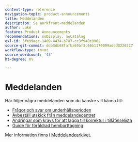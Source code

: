 ```yaml
---
content-type: reference
navigation-topic: product-announcements
title: Meddelanden
description: Se Workfront-meddelanden
author: Luke
feature: Product Announcements
recommendations: noDisplay, noCatalog
exl-id: 3fe99aec-1489-4434-b787-cc3f940c9062
source-git-commit: ddb3db68fafba69bf3c66b1170099aded3226227
workflow-type: tm+mt
source-wordcount: '43'
ht-degree: 0%

---
```


# Meddelanden

Här följer några meddelanden som du kanske vill känna till:

* [Frågor och svar om underhållsperioden](../../product-announcements/announcements/maintenance-window-faq.md)
* [Avbeställ utskick från meddelandecentret](unsubscribe-from-ac-messages.md)
* [Ändringar som krävs för att lägga till korrektur i tillåtelselista](proofhq-domain-change-workfront.md)
* [Guide för föråldrad hemborttagning](/help/quicksilver/product-announcements/announcements/legacy-home-deprecation.md)


Mer information finns i [Meddelandearkivet](announcement-archive/announcement-archive.md).

